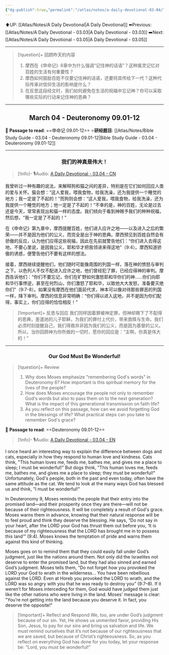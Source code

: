 ```yaml
---
{"dg-publish":true,"permalink":"/atlas/notes/a-daily-devotional-03-04/"}
---
```


 ⬆️UP: [[Atlas/Notes/A Daily Devotional\|A Daily Devotional]]
⬅️Previous: [[Atlas/Notes/A Daily Devotional - 03.03\|A Daily Devotional - 03.03]]
➡️Next: [[Atlas/Notes/A Daily Devotional - 03.05\|A Daily Devotional - 03.05]]

---

> [!question]+ 回顾昨天的内容
> 1. ⁠摩西在《申命记》6章中为什么强调“记住神的话语”？这种属灵记忆对百姓的生活有何重要性？
> 2. ⁠摩西如何鼓励百姓不仅要记住神的话语，还要将其传给下一代？这种代际传承对信仰生活的影响是什么？
> 3. ⁠在反思这段经文时，我们如何避免在生活的祝福中忘记神？你可以采取哪些实际的行动来记住神的恩典？

---
## <center>March 04 - Deuteronomy 09.01-12</center>

📖 **Passage to read**: ==申命记 09.01-12==
⭐**研经题目**: [[Atlas/Notes/Bible Study Guide - 03.04 - Deuteronomy 09.01-12\|Bible Study Guide - 03.04 - Deuteronomy 09.01-12]]

---
### <center>我们的神真是伟大！</center>

> [!info]- 🎙️Audio: [A Daily Devotional - 03.04 - CN]()

我曾听过一种有趣的说法，来解释狗和猫之间的差异，特别是在它们如何回应人类的爱与关怀。猫会想：“这人爱我，喂我食物，给我洗澡，还为我提供一个睡觉的地方；我一定是了不起的！”而狗则会想：“这人爱我，喂我食物，给我洗澡，还为我提供一个睡觉的地方；他一定是了不起的！”不幸的是，神的百姓，无论是过去还是今天，常常表现出和猫一样的态度。我们倾向于看到神赐予我们的种种祝福，然后想，“我一定是了不起的！”

在《申命记》第九章中，摩西提醒百姓，他们进入应许之地——以及进入之后的繁荣——并不是因为他们的公义，而完全是出于神的恩典。摩西预见到百姓自然会有骄傲的反应，认为他们应得这些祝福，因此在先前就警告他们：“你们进入去得这地，不要心里说，是因我公义，耶和华才把我领进来得这地”（9:4）。摩西知道骄傲的诱惑，便警告他们不要有这样的想法。

接着，摩西继续提醒他们，他们随时可能像周围的列国一样，落在神的愤怒与审判之下。以色列人不仅不配进入应许之地，他们曾经犯了罪，已经应得神的审判。摩西告诉他们：“你们不要忘记，你们在旷野如何激怒耶和华你们的神……你们向耶和华行事悖逆，甚至在何烈山，你们激怒了耶和华，以致他大大发怒，准备要灭绝你们”（9:7-8）。如果没有摩西在他们面前代求，神本可以像对待那些罪恶的列国一样，降下审判。摩西的信息非常明确：“你们得以进入这地，并不是因为你们配得，事实上，你们应得的恰恰相反！”

> [!important]+ 反思与回应
我们同样因着罪被神定罪，但神却赐下了不配得的恩典，差遣祂的儿子耶稣，为我们的罪付上代价，带来救赎与生命。我们必须时刻提醒自己，我们得救并非因为我们的公义，而是因为基督的公义。所以，当你回顾神为你所做的一切时，愿你的回应是：“主啊，你真是伟大的！”



---
### <center>Our God Must Be Wonderful!</center>

> [!question]+ Review
> 1. ⁠Why does Moses emphasize "remembering God's words" in Deuteronomy 6? How important is this spiritual memory for the lives of the people?
> 2. ⁠How does Moses encourage the people not only to remember God's words but also to pass them on to the next generation? What is the impact of this generational transmission on faith life?
> 3. ⁠As you reflect on this passage, how can we avoid forgetting God in the blessings of life? What practical steps can you take to remember God's grace?

📖 **Passage to read**: ==Deuteronomy 09.01-12==

> [!info]- 🎙️Audio: [A Daily Devotional - 03.04 - EN]()  

I once heard an interesting way to explain the difference between dogs and cats, especially in how they respond to human love and kindness. Cats think, "This human loves me, feeds me, bathes me, and gives me a place to sleep; I must be wonderful!" But dogs think, "This human loves me, feeds me, bathes me, and gives me a place to sleep; they must be wonderful!" Unfortunately, God's people, both in the past and even today, often have the same attitude as the cat. We tend to look at the many ways God has blessed us and think, "I must be wonderful!"

In Deuteronomy 9, Moses reminds the people that their entry into the promised land—and their prosperity once they are there—will not be because of their righteousness. It will be completely a result of God's grace. Moses warns them in advance, knowing that their natural response will be to feel proud and think they deserve the blessing. He says, “Do not say in your heart, after the LORD your God has thrust them out before you, ‘It is because of my righteousness that the LORD has brought me in to possess this land’” (9:4). Moses knows the temptation of pride and warns them against this kind of thinking.

Moses goes on to remind them that they could easily fall under God’s judgment, just like the nations around them. Not only did the Israelites not deserve to enter the promised land, but they had also sinned and earned God’s judgment. Moses tells them, “Do not forget how you provoked the LORD your God to wrath in the wilderness... You have been rebellious against the LORD. Even at Horeb you provoked the LORD to wrath, and the LORD was so angry with you that he was ready to destroy you” (9:7–8). If it weren’t for Moses interceding for them, God would have judged them just like the other nations who were living in the land. Moses’ message is clear: "You’re not getting into the land because you deserve it. In fact, you deserve the opposite!"

> [!important]+ Reflect and Respond
We, too, are under God’s judgment because of our sin. Yet, He shows us unmerited favor, providing His Son, Jesus, to pay for our sins and bring us salvation and life. We must remind ourselves that it’s not because of our righteousness that we are saved, but because of Christ’s righteousness. So, as you reflect on everything God has done for you today, let your response be: “Lord, you must be wonderful!”




























